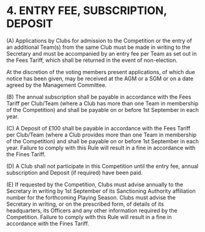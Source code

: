 # 4. ENTRY FEE, SUBSCRIPTION, DEPOSIT

(A) Applications by Clubs for admission to the Competition or the entry of an additional Team(s) from the same Club must be made in writing to the Secretary and must be accompanied by an entry fee per Team as set out in the Fees Tariff, which shall be returned in the event of non-election.

At the discretion of the voting members present applications, of which due notice has been given, may be received at the AGM or a SGM or on a date agreed by the Management Committee.

(B)	The annual subscription shall be payable in accordance with the Fees Tariff per Club/Team (where a Club has more than one Team in membership of the Competition) and shall be payable on or before 1st September in each year.

(C)	A Deposit of £100 shall be payable in accordance with the Fees Tariff per Club/Team (where a Club provides more than one Team in membership of the Competition) and shall be payable on or before 1st September in each year. Failure to comply with this Rule will result in a fine in accordance with the Fines Tariff.

(D)	A Club shall not participate in this Competition until the entry fee, annual subscription and Deposit (if required) have been paid.

(E)	If requested by the Competition, Clubs must advise annually to the Secretary in writing by 1st September of its Sanctioning Authority affiliation number for the forthcoming Playing Season. Clubs must advise the Secretary in writing, or on the prescribed form, of details of its headquarters, its Officers and any other information required by the Competition. Failure to comply with this Rule will result in a fine in accordance with the Fines Tariff.

